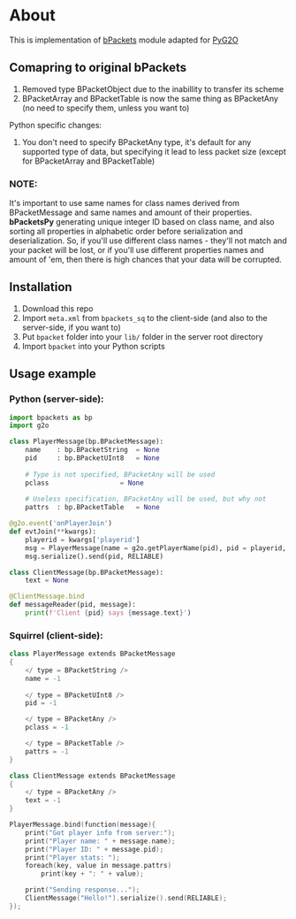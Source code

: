 
# About

This is implementation of [bPackets](https://gitlab.com/bcore1/bpackets) module adapted for [PyG2O](https://github.com/AURUMVORXX/PyG2O)
## Comapring to original bPackets
1. Removed type BPacketObject due to the inabillity to transfer its scheme
2. BPacketArray and BPacketTable is now the same thing as BPacketAny (no need to specify them, unless you want to)

Python specific changes:
1. You don't need to specify BPacketAny type, it's default for any supported type of data, but specifying it lead to less packet size (except for BPacketArray and BPacketTable)

### NOTE:
It's important to use same names for class names derived from BPacketMessage and same names and amount of their properties. 
**bPacketsPy** generating unique integer ID based on class name, and also sorting all properties in alphabetic order before serialization and deserialization. So, if you'll use different class names - they'll not match and your packet will be lost, or if you'll use different properties names and amount of 'em, then there is high chances that your data will be corrupted.
## Installation
1. Download this repo
2. Import `meta.xml` from `bpackets_sq` to the client-side (and also to the server-side, if you want to)
3. Put `bpacket` folder into your `lib/` folder in the server root directory
4. Import `bpacket` into your Python scripts
## Usage example
### Python (server-side):
```python
import bpackets as bp
import g2o

class PlayerMessage(bp.BPacketMessage):
	name 	: bp.BPacketString 	= None
	pid 	: bp.BPacketUInt8 	= None
	
	# Type is not specified, BPacketAny will be used
	pclass 			        = None
	
	# Useless specification, BPacketAny will be used, but why not
	pattrs	: bp.BPacketTable 	= None

@g2o.event('onPlayerJoin')
def evtJoin(**kwargs):
	playerid = kwargs['playerid']
	msg = PlayerMessage(name = g2o.getPlayerName(pid), pid = playerid, pattrs = {'hp': 40, 'str': 500})
	msg.serialize().send(pid, RELIABLE)

class ClientMessage(bp.BPacketMessage):
	text = None

@ClientMessage.bind
def messageReader(pid, message):
	print(f'Client {pid} says {message.text}')
```

### Squirrel (client-side):
```cpp
class PlayerMessage extends BPacketMessage
{
	</ type = BPacketString />
	name = -1
	
	</ type = BPacketUInt8 />
	pid = -1

	</ type = BPacketAny />
	pclass = -1

	</ type = BPacketTable />
	pattrs = -1
}

class ClientMessage extends BPacketMessage
{
	</ type = BPacketAny />
	text = -1
}

PlayerMessage.bind(function(message){
	print("Got player info from server:");
	print("Player name: " + message.name);
	print("Player ID: " + message.pid);
	print("Player stats: ");
	foreach(key, value in message.pattrs)
		print(key + ": " + value);

	print("Sending response...");
	ClientMessage("Hello!").serialize().send(RELIABLE);
});
```
